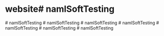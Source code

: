 # website#   n a m l S o f t T e s t i n g  
 #   n a m l S o f t T e s t i n g  
 #   n a m l S o f t T e s t i n g  
 #   n a m l S o f t T e s t i n g  
 #   n a m l S o f t T e s t i n g  
 #   n a m l S o f t T e s t i n g  
 #   n a m l S o f t T e s t i n g  
 #   n a m l S o f t T e s t i n g  
 